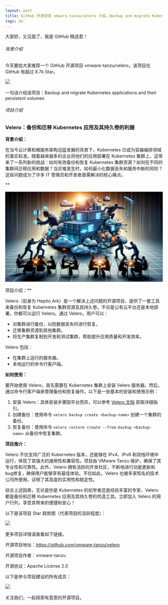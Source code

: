 ```yaml
---
layout: post
title: GitHub 开源项目 vmware-tanzu/velero 介绍，Backup and migrate Kubernetes applications and their persistent volumes
tags: Go
---
```


大家好，又见面了，我是 GitHub 精选君！

###### 背景介绍

今天要给大家推荐一个 GitHub 开源项目 vmware-tanzu/velero，该项目在 GitHub 有超过 8.7k Star。

![](https://stats.deeptrain.net/repo/vmware-tanzu/velero/?theme=light)

一句话介绍该项目：Backup and migrate Kubernetes applications and their persistent volumes





###### 项目介绍

### Velero：备份和迁移 Kubernetes 应用及其持久卷的利器

**背景介绍：**

在当今云计算和微服务架构迅猛发展的背景下，Kubernetes 已成为容器编排领域的事实标准。随着越来越多的企业将他们的应用部署在 Kubernetes 集群上，这带来了一系列新的挑战：如何有效备份和恢复 Kubernetes 集群资源？如何在不同的集群间迁移应用和数据？当灾难发生时，如何最小化数据丢失和服务中断的风险？这些问题成为了许多 IT 管理员和开发者亟需解决的核心痛点。

**

![](https://raw.githubusercontent.com/ZhuPeng/pic/master/mac/compress_tmp-f24b2f3179e204a9165002e65c6bd0e2.png)

项目介绍：**

Velero（前身为 Heptio Ark）是一个解决上述问题的开源项目，提供了一套工具来备份和恢复 Kubernetes 集群资源及其持久卷。不论是公有云平台还是本地部署，你都可以运行 Velero。通过 Velero，用户可以：

- 对集群进行备份，以防数据丢失时进行恢复。
- 迁移集群资源到其他集群。
- 将生产集群复制到开发和测试集群，帮助提升应用质量和开发效率。

Velero 包括：

- 在集群上运行的服务器。
- 本地运行的命令行客户端。

**如何使用：**

要开始使用 Velero，首先需要在 Kubernetes 集群上安装 Velero 服务器。然后，通过命令行客户端来管理备份和恢复操作。以下是一些基本的安装和使用示例：

1. 安装 Velero：具体安装步骤因平台而异，可以参考 [Velero 文档](https://velero.io/docs/) 获取详细指引。
2. 创建备份：使用命令 `velero backup create <backup-name>` 创建一个集群的备份。
3. 恢复备份：使用命令 `velero restore create --from-backup <backup-name>` 从备份中恢复集群。

**项目推介：**

Velero 不仅支持广泛的 Kubernetes 版本，还能够在 IPv4、IPv6 和双栈环境中运行，体现了其强大的通用性和兼容性。项目由 VMware Tanzu 维护，确保了其专业性和可靠性。此外，Velero 拥有活跃的开发社区，不断地进行功能更新和bug修复，确保用户能够享有最佳体验。不仅如此，Velero 也被多家知名的技术公司所使用，证明了其高度的实用性和稳定性。

综合上述因素，无论是你是 Kubernetes 的初学者还是经验丰富的专家，Velero 都是备份和迁移 Kubernetes 应用及其持久卷的优选工具。立即加入 Velero 的用户行列，享受其带来的便捷和安心！

以下是该项目 Star 趋势图（代表项目的活跃程度）：

![](https://api.star-history.com/svg?repos=vmware-tanzu/velero&type=Timeline)

更多项目详情请查看如下链接。

开源项目地址：https://github.com/vmware-tanzu/velero 

开源项目作者：vmware-tanzu

开源协议：Apache License 2.0

以下是参与项目建设的所有成员：

![](https://contrib.rocks/image?repo=vmware-tanzu/velero)

关注我们，一起探索有意思的开源项目。


